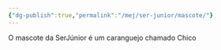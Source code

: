 ```yaml
---
{"dg-publish":true,"permalink":"/mej/ser-junior/mascote/"}
---
```


O mascote da SerJúnior é um caranguejo chamado Chico 